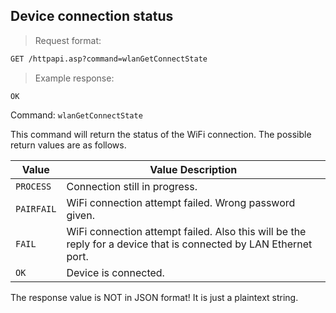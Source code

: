 ## Device connection status
> Request format:

```html
GET /httpapi.asp?command=wlanGetConnectState
```

> Example response:

```plaintext
OK
```

Command: `wlanGetConnectState`  

This command will return the status of the WiFi connection. The possible return values are as follows.

Value | Value Description
---|---
`PROCESS` | Connection still in progress.
`PAIRFAIL` | WiFi connection attempt failed. Wrong password given.
`FAIL` | WiFi connection attempt failed. Also this will be the reply for a device that is connected by LAN Ethernet port.
`OK` | Device is connected.

<aside class="notice">
The response value is NOT in JSON format! It is just a plaintext string.
</aside>
